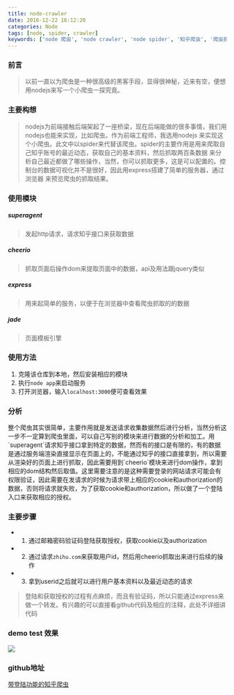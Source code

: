 ```yaml
---
title: node-crawler
date: 2016-12-22 16:12:20
categories: Node
tags: [node, spider, crawler]
keywords: ['node 爬虫', 'node crawler', 'node spider', '知乎爬虫', '爬虫抓取知乎用户数据', '用nodejs写爬虫']
---
```


### 前言
> 以前一直以为爬虫是一种很高级的黑客手段，显得很神秘，近来有空，便想用nodejs来写一个小爬虫一探究竟。


<!--more-->

### 主要构想
> nodejs为前端接触后端架起了一座桥梁，现在后端能做的很多事情，我们用nodejs也能来实现，比如爬虫。作为前端工程师，我选用nodejs
  来实现这个小爬虫。此文中以spider来代替该爬虫。spider的主要作用是用来爬取自己知乎账号的最近动态，获取自己的基本资料，然后抓取两百条数据
  来分析自己最近都做了哪些操作，当然，你可以抓取更多，这是可以配置的。控制台的数据可视化并不是很好，因此用express搭建了简单的服务器，通过浏览器
  来预览爬虫的抓取结果。

### 使用模块

##### superagent

> 发起http请求，请求知乎接口来获取数据

##### cheerio

> 抓取页面后操作dom来提取页面中的数据，api及用法跟jquery类似

##### express

> 用来起简单的服务，以便于在浏览器中查看爬虫抓取的的数据

##### jade

> 页面模板引擎

### 使用方法
1. 克隆该仓库到本地，然后安装相应的模块
2. 执行`node app`来启动服务
3. 打开浏览器，输入`localhost:3000`便可查看效果

### 分析
<p>
  整个爬虫其实很简单，主要作用就是发送请求收集数据然后进行分析，当然分析这一步不一定算到爬虫里面，可以自己写别的模块来进行数据的分析和加工。用`superagent`请求知乎接口拿到特定的数据，然而有的接口是有限的，有的数据是通过服务端渲染直接显示在页面上的，不能通过知乎的接口直接拿到，所以需要从渲染好的页面上进行抓取，因此需要用到`cheerio`模块来进行dom操作，拿到相应的dom结构然后取值。这里需要注意的是这种需要登录的网站请求可能会有权限验证，因此需要在发请求的时候为请求带上相应的cookie和authorization的数据，否则将请求就失败，为了获取cookie和authorization，所以做了一个登陆入口来获取相应的授权。
</p>

### 主要步骤
* 1. 通过邮箱密码验证码登陆获取授权，获取cookie以及authorization
* 2. 通过请求`zhihu.com`来获取用户id，然后用cheerio抓取出来进行后续的操作
* 3. 拿到userid之后就可以进行用户基本资料以及最近动态的请求

> 登陆和获取授权的过程有点麻烦，而且有验证码，所以只能通过express来做一个转发。有兴趣的可以直接看github代码及相应的注释，此处不详细讲代码


### demo test 效果
![](http://7xt6mo.com1.z0.glb.clouddn.com/L$R01XSEN%7D1TMRZM%28V98~XI.png)

### github地址
[带登陆功能的知乎爬虫](https://github.com/TianTang-TT/Spider)